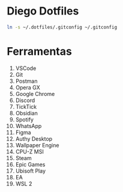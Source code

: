 # Diego Dotfiles

```bash
ln -s ~/.dotfiles/.gitconfig ~/.gitconfig
```

# Ferramentas

1. VSCode
2. Git
3. Postman
4. Opera GX
5. Google Chrome
6. Discord
7. TickTick
8. Obsidian
9. Spotify
10. WhatsApp
11. Figma
12. Authy Desktop
13. Wallpaper Engine
14. CPU-Z MSI
15. Steam
16. Epic Games
17. Ubisoft Play
18. EA
19. WSL 2